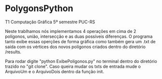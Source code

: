 # PolygonsPython

T1 Computação Gráfica 5º semestre PUC-RS

Neste trablhamos nós implementamos 4 operações em cima de 2 polígonos, união, intersecção e as duas possíveis diferenças. O programa tanto exibe essas operções de forma gráfica como também gera um .txt de saída com os vértices dos novos polígonos criados dentro do diretório /results.

Para rodar digite "python ExibePoligonos.py" no terminal dentro do diretório trazido no "git clone". Caso queira mudar os txts de entrada mude o ArquivoUm e o ArquivoDois dentro da função init.
